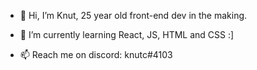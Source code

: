 - 👋 Hi, I’m Knut, 25 year old front-end dev in the making.

- 🌱 I’m currently learning React, JS, HTML and CSS :] 

- 📫 Reach me on discord: knutc#4103
